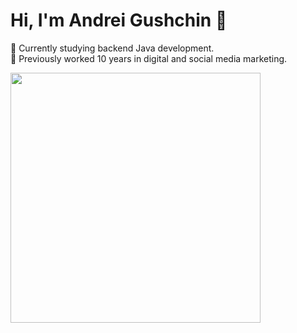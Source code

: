 # Hi, I'm Andrei Gushchin 👋

🚀 Currently studying backend Java development.  
🎯 Previously worked 10 years in digital and social media marketing.

<img src="https://leetcard.jacoblin.cool/AndreiGushchin?font=Roboto%20Flex&ext=activity" width="400">
